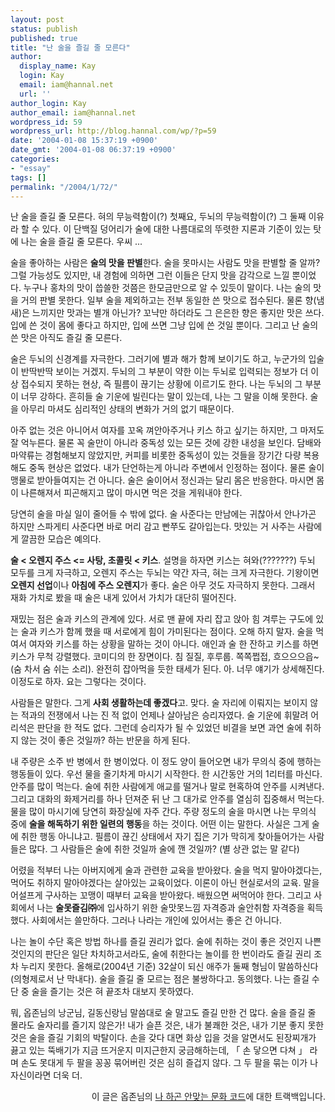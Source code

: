 ```yaml
---
layout: post
status: publish
published: true
title: "난 술을 즐길 줄 모른다"
author:
  display_name: Kay
  login: Kay
  email: iam@hannal.net
  url: ''
author_login: Kay
author_email: iam@hannal.net
wordpress_id: 59
wordpress_url: http://blog.hannal.com/wp/?p=59
date: '2004-01-08 15:37:19 +0900'
date_gmt: '2004-01-08 06:37:19 +0900'
categories:
- "essay"
tags: []
permalink: "/2004/1/72/"
---
```

<p>난 술을 즐길 줄 모른다. 혀의 무능력함이(?) 첫째요, 두뇌의 무능력함이(?) 그 둘째 이유라 할 수 있다. 이 단백질 덩어리가 술에 대한 나름대로의 뚜렷한 지론과 기준이 있는 탓에 나는 술을 즐길 줄 모른다. 우씨 ...</p>
<p>술을 좋아하는 사람은 <b>술의 맛을 판별</b>한다. 술을 못마시는 사람도 맛을 판별할 줄 알까? 그럴 가능성도 있지만, 내 경험에 의하면 그런 이들은 단지 맛을 감각으로 느낄 뿐이었다. 누구나 홍차의 맛이 씁쓸한 것쯤은 한모금만으로 알 수 있듯이 말이다. 나는 술의 맛을 거의 판별 못한다. 일부 술을 제외하고는 전부 동일한 쓴 맛으로 접수된다. 물론 향(냄새)은 느끼지만 맛과는 별개 아닌가? 꼬냑만 하더라도 그 은은한 향은 좋지만 맛은 쓰다. 입에 쓴 것이 몸에 좋다고 하지만, 입에 쓰면 그냥 입에 쓴 것일 뿐이다. 그리고 난 술의 쓴 맛은 아직도 즐길 줄 모른다.</p>
<p>술은 두뇌의 신경계를 자극한다. 그러기에 별과 해가 함께 보이기도 하고, 누군가의 입술이 반딱반딱 보이는 거겠지. 두뇌의 그 부분이 약한 이는 두뇌로 입력되는 정보가 더 이상 접수되지 못하는 현상, 즉 필름이 끊기는 상황에 이르기도 한다. 나는 두뇌의 그 부분이 너무 강하다. 흔히들 술 기운에 빌린다는 말이 있는데, 나는 그 말을 이해 못한다. 술을 아무리 마셔도 심리적인 상태의 변화가 거의 없기 때문이다.</p>
<p>아주 없는 것은 아니어서 여자를 꼬옥 껴안아주거나 키스 하고 싶기는 하지만, 그 마저도 잘 억누른다. 물론 꼭 술만이 아니라 중독성 있는 모든 것에 강한 내성을 보인다. 담배와 마약류는 경험해보지 않았지만, 커피를 비롯한 중독성이 있는 것들을 장기간 다량 복용해도 중독 현상은 없었다. 내가 단언하는게 아니라 주변에서 인정하는 점이다. 물론 술이 맹물로 받아들여지는 건 아니다. 술은 술이어서 정신과는 달리 몸은 반응한다. 마시면 몸이 나른해져서 피곤해지고 많이 마시면 먹은 것을 게워내야 한다.</p>
<p>당연히 술을 마실 일이 줄어들 수 밖에 없다. 술 사준다는 만남에는 귀찮아서 안나가곤 하지만 스파게티 사준다면 바로 머리 감고 빤쭈도 갈아입는다. 맛있는 거 사주는 사람에게 깔끔한 모습은 예의다.</p>
<p><b>술 < 오렌지 주스 <= 사탕, 초콜릿 < 키스</b>. 설명을 하자면 키스는 혀와(???????) 두뇌 모두를 크게 자극하고, 오렌지 주스는 두뇌는 약간 자극, 혀는 크게 자극한다. 기왕이면 <b>오렌지 선업</b>이나 <b>아침에 주스 오렌지</b>가 좋다. 술은 아무 것도 자극하지 못한다. 그래서 재화 가치로 봤을 때 술은 내게 있어서 가치가 대단히 떨어진다.</p>
<p>재밌는 점은 술과 키스의 관계에 있다. 서로 맨 끝에 자리 잡고 앉아 힘 겨루는 구도에 있는 술과 키스가 함께 했을 때 서로에게 힘이 가미된다는 점이다. 오해 하지 말자. 술을 먹여서 여자와 키스를 하는 상황을 말하는 것이 아니다. 애인과 술 한 잔하고 키스를 하면 키스가 무척 강렬했다. 코미디의 한 장면이다. 침 질질, 후루룹. 쪽쪽쩝접, 흐으으으읍~ (숨 차서 숨 쉬는 소리). 완전히 잡아먹을 듯한 태세가 된다. 아. 너무 얘기가 상세해진다. 이정도로 하자. 요는 그렇다는 것이다.</p>
<p>사람들은 말한다. 그게 <b>사회 생활하는데 좋겠다</b>고. 맞다. 술 자리에 이뤄지는 보이지 않는 적과의 전쟁에서 나는 진 적 없이 언제나 살아남은 승리자였다. 술 기운에 휘말려 어리석은 판단을 한 적도 없다. 그런데 승리자가 될 수 있었던 비결을 보면 과연 술에 취하지 않는 것이 좋은 것일까? 하는 반문을 하게 된다.</p>
<p>내 주량은 소주 반 병에서 한 병이었다. 이 정도 양이 들어오면 내가 무의식 중에 행하는 행동들이 있다. 우선 물을 줄기차게 마시기 시작한다. 한 시간동안 거의 1리터를 마신다. 안주를 많이 먹는다. 술에 취한 사람에게 애교를 떨거나 말로 현혹하여 안주를 시켜낸다. 그리고 대화의 화제거리를 하나 던져준 뒤 난 그 대가로 안주를 열심히 집중해서 먹는다. 물을 많이 마시기에 당연히 화장실에 자주 간다. 주량 정도의 술을 마시면 나는 무의식 중에 <b>술을 해독하기 위한 일련의 행동</b>을 하는 것이다. 어떤 이는 말한다. 사실은 그게 술에 취한 행동 아니냐고. 필름이 끊긴 상태에서 자기 집은 기가 막히게 찾아들어가는 사람들은 많다. 그 사람들은 술에 취한 것일까 술에 깬 것일까? (별 상관 없는 말 같다)</p>
<p>어렸을 적부터 나는 아버지에게 술과 관련한 교육을 받아왔다. 술을 먹지 말아야겠다는, 먹어도 취하지 말아야겠다는 살아있는 교육이었다. 이론이 아닌 현실로서의 교육. 말을 어설프게 구사하는 꼬맹이 때부터 교육을 받아왔다. 배웠으면 써먹어야 한다. 그리고 사회에서 나는 <b>술못즐김㈜</b>에 입사하기 위한 술맛못느낌 자격증과 술안취함 자격증을 획득했다. 사회에서는 쓸만하다. 그러나 나라는 개인에 있어서는 좋은 건 아니다.</p>
<p>나는 놀이 수단 혹은 방법 하나를 즐길 권리가 없다. 술에 취하는 것이 좋은 것인지 나쁜 것인지의 판단은 일단 차치하고서라도, 술에 취한다는 놀이를 한 번이라도 즐길 권리 조차 누리지 못한다. 올해로(2004년 기준) 32살이 되신 애주가 둘째 형님이 말씀하신다(의형제로서 난 막내다). 술을 즐길 줄 모르는 점은 불쌍하다고. 동의했다. 나는 즐길 수단 중 술을 즐기는 것은 혀 끝조차 대보지 못하였다.</p>
<p>뭐, 옵존님의 낭군님, 길동신랑님 말씀대로 술 말고도 즐길 만한 건 많다. 술을 즐길 줄 몰라도 술자리를 즐기지 않은가! 내가 슬픈 것은, 내가 불쾌한 것은, 내가 기분 좋지 못한 것은 술을 즐길 기회의 박탈이다. 손을 갖다 대면 화상 입을 것을 알면서도 된장찌개가 끓고 있는 뚝배기가 지금 뜨거운지 미지근한지 궁금해하는데, 「 손 닿으면 다쳐 」 라며 손도 못대게 두 팔을 꽁꽁 묶어버린 것은 심히 즐겁지 않다. 그 두 팔을 묶는 이가 나 자신이라면 더욱 더.</p>
<p align="right">이 글은 옵존님의 <a href="http://blog.naver.com/offzon/20000549318" target="_blank">나 하곤 안맞는 문화 코드</a>에 대한 트랙백입니다.</p>
